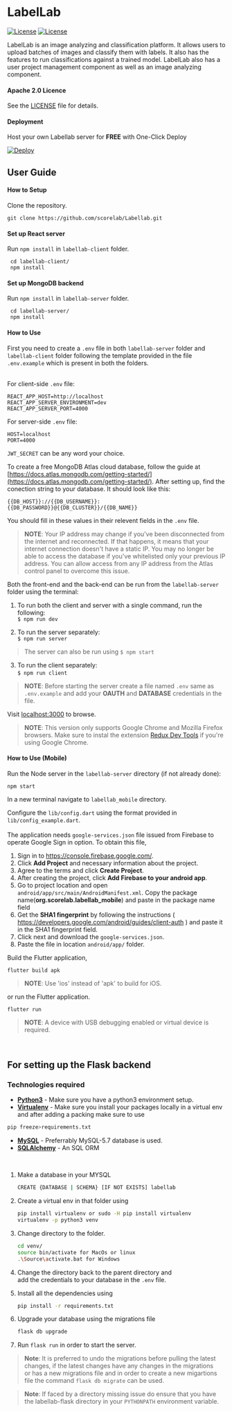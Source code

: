 # LabelLab

[![License](https://img.shields.io/badge/License-Apache%202.0-blue.svg)](https://opensource.org/licenses/Apache-2.0)
[![License](https://img.shields.io/badge/API-16%2B-green.svg)](https://android-arsenal.com/api?level=16)

LabelLab is an image analyzing and classification platform. It allows users to upload batches of images and classify them with labels. It also has the features to run classifications against a trained model. LabelLab also has a user project management component as well as an image analyzing component.

#### Apache 2.0 Licence

See the [LICENSE](https://github.com/scorelab/LabelLab/blob/master/LICENSE) file for details.

#### Deployment

Host your own Labellab server for **FREE** with One-Click Deploy

[![Deploy](https://www.herokucdn.com/deploy/button.svg)](https://heroku.com/deploy)

## User Guide

#### How to Setup

Clone the repository.

`git clone https://github.com/scorelab/Labellab.git`

#### Set up React server

Run `npm install` in `labellab-client` folder.

```
 cd labellab-client/
 npm install
```

#### Set up MongoDB backend

Run `npm install` in `labellab-server` folder.

```
 cd labellab-server/
 npm install
```

#### How to Use

First you need to create a `.env` file in both `labellab-server` folder and `labellab-client` folder following the template provided in the file `.env.example` which is present in both the folders.<br/> <br/>

For client-side `.env` file:

```
REACT_APP_HOST=http://localhost
REACT_APP_SERVER_ENVIRONMENT=dev
REACT_APP_SERVER_PORT=4000
```

For server-side `.env` file:

```
HOST=localhost
PORT=4000
```

`JWT_SECRET` can be any word your choice.

To create a free MongoDB Atlas cloud database, follow the guide at [https://docs.atlas.mongodb.com/getting-started/](https://docs.atlas.mongodb.com/getting-started/). After setting up, find the conection string to your database. It should look like this:

```
{{DB_HOST}}://{{DB_USERNAME}}:{{DB_PASSWORD}}@{{DB_CLUSTER}}/{{DB_NAME}}
```

You should fill in these values in their relevent fields in the `.env` file.

> **NOTE**: Your IP address may change if you've been disconnected from the internet and reconnected. If that happens, it means that your internet connection doesn't have a static IP. You may no longer be able to access the database if you've whitelisted only your previous IP address. You can allow access from any IP address from the Atlas control panel to overcome this issue.

Both the front-end and the back-end can be run from the `labellab-server` folder using the terminal:

1. To run both the client and server with a single command, run the following:  
   `$ npm run dev`

2. To run the server separately:  
   `$ npm run server`

> The server can also be run using `$ npm start`

3. To run the client separately:  
   `$ npm run client`

> **NOTE**: Before starting the server create a file named `.env` same as `.env.example` and add your **OAUTH** and **DATABASE** credentials in the file.

Visit [localhost:3000](http://localhost:3000) to browse.

> **NOTE**: This version only supports Google Chrome and Mozilla Firefox browsers. Make sure to instal the extension [Redux Dev Tools](https://chrome.google.com/webstore/detail/redux-devtools/lmhkpmbekcpmknklioeibfkpmmfibljd) if you're using Google Chrome.

#### How to Use (Mobile)

Run the Node server in the `labellab-server` directory (if not already done):

`npm start`

In a new terminal navigate to `labellab_mobile` directory.

Configure the `lib/config.dart` using the format provided in `lib/config_example.dart`.
<br><br>
The application needs `google-services.json` file issued from Firebase to operate Google Sign in option. To obtain this file,

1. Sign in to https://console.firebase.google.com/.
2. Click **Add Project** and necessary information about the project.
3. Agree to the terms and click **Create Project**.
4. After creating the project, click **Add Firebase to your android app**.
5. Go to project location and open `android/app/src/main/AndroidManifest.xml`. Copy the package name(**org.scorelab.labellab_mobile**) and paste in the package name field
6. Get the **SHA1 fingerprint** by following the instructions ( https://developers.google.com/android/guides/client-auth ) and paste it in the SHA1 fingerprint field.
7. Click next and download the `google-services.json`.
8. Paste the file in location `android/app/` folder.

Build the Flutter application,

`flutter build apk`

> **NOTE**: Use 'ios' instead of 'apk' to build for iOS.

or run the Flutter application.

`flutter run`

> **NOTE**: A device with USB debugging enabled or virtual device is required.
<br/>

## For setting up the Flask backend
### Technologies required

-   **[Python3](https://www.python.org/downloads/)** - Make sure you have a python3 environment setup.
-   **[Virtualenv](https://virtualenv.pypa.io/en/stable/)** - Make sure you install your packages locally in a virtual env and after adding a packing make sure to use 
```bash
pip freeze>requirements.txt
```
-   **[MySQL](https://www.mysql.com/)** - Preferrably MySQL-5.7 database is used. 
-   **[SQLAlchemy](https://www.sqlalchemy.org)** - An SQL ORM
<br/>

1. Make a database in your MYSQL 
   ```bash
   CREATE {DATABASE | SCHEMA} [IF NOT EXISTS] labellab
   ```
2. Create a virtual env in that folder using 
   ```bash
   pip install virtualenv or sudo -H pip install virtualenv
   virtualenv -p python3 venv
   ```
3. Change directory to the folder.

    ```bash
    cd venv/
    source bin/activate for MacOs or linux
    .\Source\activate.bat for Windows
    ```
4. Change the directory back to the parent directory and <br/> 
   add the credentials to your database in the `.env` file.
5. Install all the dependencies using
   ```bash
   pip install -r requirements.txt
   ```
6. Upgrade your database using the migrations file
   ```bash 
   flask db upgrade
   ```
7. Run `flask run` in order to start the server.

>**Note**: It is preferred to undo the migrations before pulling the latest changes, if the latest changes have any changes in the migrations <br/>
or has a new migrations file and in order to create a new migartions file the command `flask db migrate` can be used.

>**Note**: If faced by a directory missing issue do ensure that you have the labellab-flask directory in your `PYTHONPATH` environment variable.